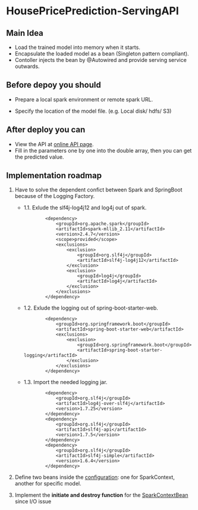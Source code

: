 
# HousePricePrediction-ServingAPI

## Main Idea

 - Load the trained model into memory when it starts. 
 - Encapsulate the loaded model as a bean (Singleton pattern compliant).
 - Contoller injects the bean by @Autowired and provide serving service outwards.

## Before depoy you should
 - Prepare a local spark environment or remote spark URL.

 - Specify the location of the model file. (e.g. Local disk/ hdfs/ S3)

## After deploy you can

 - View the API at [online API page](http://localhost:8081/swagger-ui/index.html#/). 
-  Fill in the parameters one by one into the double array, then you can get the predicted value.

## Implementation roadmap

 1. Have to solve the dependent confict between Spark and SpringBoot
    because of the Logging Factory.

	 - 1.1. Exlude the slf4j-log4j12 and log4j out of spark.
		```
				<dependency>
				    <groupId>org.apache.spark</groupId>
				    <artifactId>spark-mllib_2.11</artifactId>
				    <version>2.4.7</version>
				    <scope>provided</scope>
		            <exclusions>  
		                <exclusion>   
		                    <groupId>org.slf4j</groupId>  
		                    <artifactId>slf4j-log4j12</artifactId>  
		                </exclusion>  
		                <exclusion>   
		                    <groupId>log4j</groupId>  
		                    <artifactId>log4j</artifactId>  
		                </exclusion>  
		            </exclusions> 
				</dependency>
		```
		
	 - 1.2. Exlude the logging out of spring-boot-starter-web.
		```
				<dependency>
					<groupId>org.springframework.boot</groupId>
					<artifactId>spring-boot-starter-web</artifactId>
				    <exclusions>
		                <exclusion>
		                    <groupId>org.springframework.boot</groupId>
		                    <artifactId>spring-boot-starter-logging</artifactId>
		                </exclusion>
				    </exclusions>
				</dependency>
		```
	 - 1.3. Import the needed logging jar.
		```
				<dependency>
				    <groupId>org.slf4j</groupId>
				    <artifactId>log4j-over-slf4j</artifactId>
				    <version>1.7.25</version>
				</dependency>
				<dependency>
				    <groupId>org.slf4j</groupId>
				    <artifactId>slf4j-api</artifactId>
				    <version>1.7.5</version>
				</dependency>
				<dependency>
				    <groupId>org.slf4j</groupId>
				    <artifactId>slf4j-simple</artifactId>
				    <version>1.6.4</version>
				</dependency>
		```

 2. Define two beans inside the [configuration](https://github.com/saLeox/HousePricePrediction-ServingAPI/blob/main/src/main/java/go5/bigdata/init/ModelConfiguration.java): one for SparkContext, another for specific model.
 3. Implement the **initiate and destroy function** for the [SparkContextBean](https://github.com/saLeox/HousePricePrediction-ServingAPI/blob/main/src/main/java/go5/bigdata/init/SparkContextBean.java) since I/O issue

